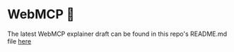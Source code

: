 # WebMCP 🧪

The latest WebMCP explainer draft can be found in this repo's README.md file [here](https://github.com/webmachinelearning/webmcp/blob/main/README.md)